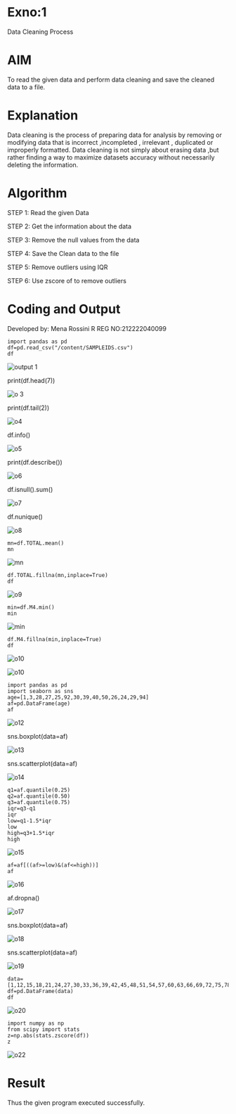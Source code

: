 # Exno:1
Data Cleaning Process

# AIM
To read the given data and perform data cleaning and save the cleaned data to a file.

# Explanation
Data cleaning is the process of preparing data for analysis by removing or modifying data that is incorrect ,incompleted , irrelevant , duplicated or improperly formatted. Data cleaning is not simply about erasing data ,but rather finding a way to maximize datasets accuracy without necessarily deleting the information.

# Algorithm
STEP 1: Read the given Data

STEP 2: Get the information about the data

STEP 3: Remove the null values from the data

STEP 4: Save the Clean data to the file

STEP 5: Remove outliers using IQR

STEP 6: Use zscore of to remove outliers

# Coding and Output

Developed by: Mena Rossini R
REG NO:212222040099

```
import pandas as pd
df=pd.read_csv("/content/SAMPLEIDS.csv")
df
```

![output 1](https://github.com/chgeethika/ex-no1/assets/142209368/cc27d6cf-05b5-4b55-9c0a-2c03001688f9)

print(df.head(7))

![o 3](https://github.com/chgeethika/ex-no1/assets/142209368/ad269980-fb09-4705-991a-7076f0b28700)

print(df.tail(2))

![o4](https://github.com/chgeethika/ex-no1/assets/142209368/99c1ad9e-d98c-44a3-96a5-61a8622d6178)

df.info()

![o5](https://github.com/chgeethika/ex-no1/assets/142209368/811fbadb-3961-4c7d-b945-60ef2d52005c)

print(df.describe())

![o6](https://github.com/chgeethika/ex-no1/assets/142209368/0c207343-ef54-4b43-b547-1a5af544a062)

df.isnull().sum()

![o7](https://github.com/chgeethika/ex-no1/assets/142209368/87c68baa-7624-4e1a-971a-80c83eb61d90)

df.nunique()

![o8](https://github.com/chgeethika/ex-no1/assets/142209368/9d9493c9-6e0b-4ee6-89be-17cbd2e5e56d)

```
mn=df.TOTAL.mean()
mn
```

![mn](https://github.com/chgeethika/ex-no1/assets/142209368/37a126cd-8ea9-4c65-af75-2697bddd6a35)

```
df.TOTAL.fillna(mn,inplace=True)
df
```

![o9](https://github.com/chgeethika/ex-no1/assets/142209368/52bc6f65-7e58-4246-b74d-aaab99b4fb0d)

```
min=df.M4.min()
min
```
![min](https://github.com/chgeethika/ex-no1/assets/142209368/3571db1b-b18c-439e-814b-4ecc847615c4)

```
df.M4.fillna(min,inplace=True)
df
```

![o10](https://github.com/chgeethika/ex-no1/assets/142209368/193b4f4d-cb59-4493-bafe-2c3aebb9c503)

![o10](https://github.com/chgeethika/ex-no1/assets/142209368/5a0746c8-ed4d-4dc3-a67f-c6e9656ce551)

```
import pandas as pd
import seaborn as sns
age=[1,3,28,27,25,92,30,39,40,50,26,24,29,94]
af=pd.DataFrame(age)
af
```

![o12](https://github.com/chgeethika/ex-no1/assets/142209368/35531f01-5402-4cc1-991f-a07e62dacf48)

sns.boxplot(data=af)

![o13](https://github.com/chgeethika/ex-no1/assets/142209368/32e94065-fd93-4f9e-93ec-5f3894e955b4)


sns.scatterplot(data=af)

![o14](https://github.com/chgeethika/ex-no1/assets/142209368/3d0adb77-0703-44c3-9261-f74cb1f0b920)

```
q1=af.quantile(0.25)
q2=af.quantile(0.50)
q3=af.quantile(0.75)
iqr=q3-q1
iqr
low=q1-1.5*iqr
low
high=q3+1.5*iqr
high
```

![o15](https://github.com/chgeethika/ex-no1/assets/142209368/225a452e-83d4-4210-8748-e8add5b925e1)

```
af=af[((af>=low)&(af<=high))]
af
```

![o16](https://github.com/chgeethika/ex-no1/assets/142209368/49056f63-9937-4109-a285-8c4388441f46)

af.dropna()

![o17](https://github.com/chgeethika/ex-no1/assets/142209368/466a854d-4b2f-43c8-85f8-ac94ad6e38d5)

sns.boxplot(data=af)

![o18](https://github.com/chgeethika/ex-no1/assets/142209368/7b62062c-59cc-4789-bbcf-5e4fd63c0b53)


sns.scatterplot(data=af)

![o19](https://github.com/chgeethika/ex-no1/assets/142209368/d294460b-cd0a-4f8e-8ea7-495169adb75c)

```
data=[1,12,15,18,21,24,27,30,33,36,39,42,45,48,51,54,57,60,63,66,69,72,75,78,81,84,87,90,93,96,99,102,105]
df=pd.DataFrame(data)
df
```

![o20](https://github.com/chgeethika/ex-no1/assets/142209368/bff14676-97ae-4ebd-9897-89d9e8a3bc87)

```
import numpy as np
from scipy import stats
z=np.abs(stats.zscore(df))
z
```

![o22](https://github.com/chgeethika/ex-no1/assets/142209368/9a5242a4-f1c6-4ffa-96b1-fa68c0aa81ab)

# Result
Thus the given program executed successfully.

